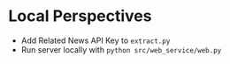 # Local Perspectives

- Add Related News API Key to `extract.py`
- Run server locally with `python src/web_service/web.py`
